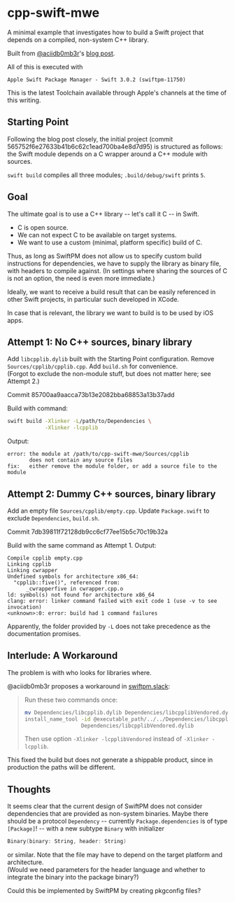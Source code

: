 # cpp-swift-mwe

A minimal example that investigates how to build a Swift project that depends on a compiled, non-system C++ library.

Built from [@aciidb0mb3r](https://github.com/aciidb0mb3r)'s [blog post](http://ankit.im/swift/2016/05/21/creating-objc-cpp-packages-with-swift-package-manager/).

All of this is executed with

    Apple Swift Package Manager - Swift 3.0.2 (swiftpm-11750)

This is the latest Toolchain available through Apple's channels at the time of 
this writing.


## Starting Point

Following the blog post closely, the initial project (commit 565752f6e27633b41b6c62c1ead700ba4e8d7d95) 
is structured as follows:
the Swift module depends on a C wrapper around a C++ module with sources.

`swift build` compiles all three modules; `.build/debug/swift` prints `5`.


## Goal

The ultimate goal is to use a C++ library -- let's call it C -- in Swift.

 * C is open source.
 * We can not expect C to be available on target systems.
 * We want to use a custom (minimal, platform specific) build of C.

Thus, as long as SwiftPM does not allow us to specify custom build instructions
for dependencies,
we have to supply the library as binary file, with headers to compile against.
(In settings where sharing the sources of C is not an option, the need is even more immediate.)

Ideally, we want to receive a build result that can be easily referenced
in other Swift projects, in particular such developed in XCode.

In case that is relevant, the library we want to build is to be used by
iOS apps.


## Attempt 1: No C++ sources, binary library

Add `libcpplib.dylib` built with the Starting Point configuration.
Remove `Sources/cpplib/cpplib.cpp`.
Add `build.sh` for convenience.  
(Forgot to exclude the non-module stuff, but does not matter here; see Attempt 2.)

Commit 85700aa9aacca73b13e2082bba68853a13b37add

Build with command:

~~~bash
swift build -Xlinker -L/path/to/Dependencies \
            -Xlinker -lcpplib
~~~

Output:

~~~
error: the module at /path/to/cpp-swift-mwe/Sources/cpplib 
       does not contain any source files
fix:   either remove the module folder, or add a source file to the module
~~~


## Attempt 2: Dummy C++ sources, binary library

Add an empty file `Sources/cpplib/empty.cpp`.
Update `Package.swift` to exclude `Dependencies`, `build.sh`.

Commit 7db39811f72128db9cc6cf77ee15b5c70c19b32a

Build with the same command as Attempt 1. Output:

~~~
Compile cpplib empty.cpp
Linking cpplib
Linking cwrapper
Undefined symbols for architecture x86_64:
  "cpplib::five()", referenced from:
      _cwrapperfive in cwrapper.cpp.o
ld: symbol(s) not found for architecture x86_64
clang: error: linker command failed with exit code 1 (use -v to see invocation)
<unknown>:0: error: build had 1 command failures
~~~

Apparently, the folder provided by `-L` does not take precedence as the 
documentation promises.


## Interlude: A Workaround

The problem is with who looks for libraries where.

@aciidb0mb3r proposes a workaround in 
[swiftpm.slack](https://swiftpm.slack.com/archives/help/p1486035484001308):

> Run these two commands once:
>
> ~~~bash
> mv Dependencies/libcpplib.dylib Dependencies/libcpplibVendored.dylib 
> install_name_tool -id @executable_path/../../Dependencies/libcpplibVendored.dylib \
>                   Dependencies/libcpplibVendored.dylib
> ~~~
>
> Then use option `-Xlinker -lcpplibVendored` instead of `-Xlinker -lcpplib`.

This fixed the build but does not generate a shippable product, 
since in production the paths will be different.


## Thoughts

It seems clear that the current design of SwiftPM does not consider dependencies
that are provided as non-system binaries.
Maybe there should be a protocol `Dependency` -- currently `Package.dependencies`
is of type `[Package]`! -- with a new subtype `Binary` with initializer

~~~swift
Binary(binary: String, header: String)
~~~

or similar. Note that the file may have to depend on the target platform and
architecture.  
(Would we need parameters for the header language and whether to
integrate the binary into the package binary?)

Could this be implemented by SwiftPM by creating pkgconfig files?
